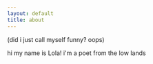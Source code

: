 ```yaml
---
layout: default
title: about
---
```


(did i just call myself funny? oops)

hi my name is Lola!
i'm a poet from the low lands